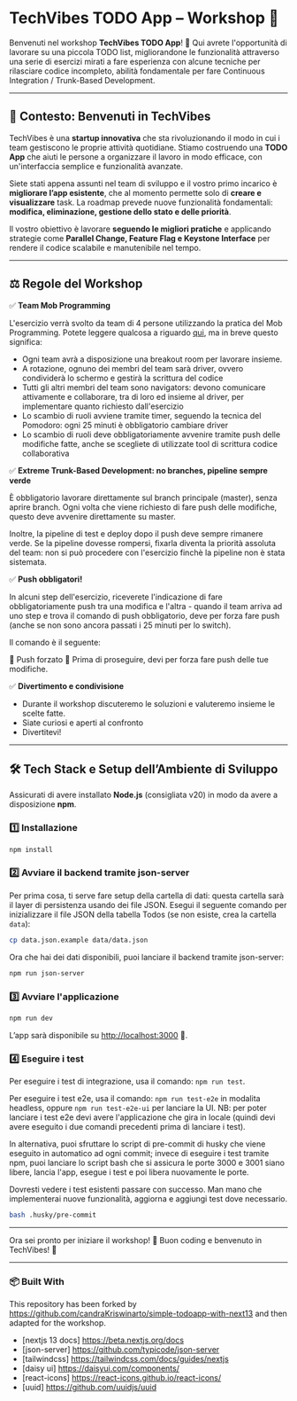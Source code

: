 # **TechVibes TODO App – Workshop** 🚀  

Benvenuti nel workshop **TechVibes TODO App**! 🎉 Qui avrete l'opportunità di lavorare su una piccola TODO list, migliorandone le funzionalità attraverso una serie di esercizi mirati a fare esperienza con alcune tecniche per rilasciare codice incompleto, abilità fondamentale per fare Continuous Integration / Trunk-Based Development.

---

## **📌 Contesto: Benvenuti in TechVibes**  

TechVibes è una **startup innovativa** che sta rivoluzionando il modo in cui i team gestiscono le proprie attività quotidiane. Stiamo costruendo una **TODO App** che aiuti le persone a organizzare il lavoro in modo efficace, con un'interfaccia semplice e funzionalità avanzate.  

Siete stati appena assunti nel team di sviluppo e il vostro primo incarico è **migliorare l’app esistente**, che al momento permette solo di **creare e visualizzare** task. La roadmap prevede nuove funzionalità fondamentali: **modifica, eliminazione, gestione dello stato e delle priorità**.  

Il vostro obiettivo è lavorare **seguendo le migliori pratiche** e applicando strategie come **Parallel Change, Feature Flag e Keystone Interface** per rendere il codice scalabile e manutenibile nel tempo.  

---

## **⚖️ Regole del Workshop**  

✅ **Team Mob Programming**

L'esercizio verrà svolto da team di 4 persone utilizzando la pratica del Mob Programming. Potete leggere qualcosa a riguardo [qui](https://www.pluralsight.com/resources/blog/software-development/mob-programming-101), ma in breve questo significa:

- Ogni team avrà a disposizione una breakout room per lavorare insieme.
- A rotazione, ognuno dei membri del team sarà driver, ovvero condividerà lo schermo e gestirà la scrittura del codice
- Tutti gli altri membri del team sono navigators: devono comunicare attivamente e collaborare, tra di loro ed insieme al driver, per implementare quanto richiesto dall'esercizio
- Lo scambio di ruoli avviene tramite timer, seguendo la tecnica del Pomodoro: ogni 25 minuti è obbligatorio cambiare driver
- Lo scambio di ruoli deve obbligatoriamente avvenire tramite push delle modifiche fatte, anche se scegliete di utilizzate tool di scrittura codice collaborativa

✅ **Extreme Trunk-Based Development: no branches, pipeline sempre verde**  

È obbligatorio lavorare direttamente sul branch principale (master), senza aprire branch. Ogni volta che viene richiesto di fare push delle modifiche, questo deve avvenire direttamente su master.

Inoltre, la pipeline di test e deploy dopo il push deve sempre rimanere verde. Se la pipeline dovesse rompersi, fixarla diventa la priorità assoluta del team: non si può procedere con l'esercizio finchè la pipeline non è stata sistemata.

✅ **Push obbligatori!**  

In alcuni step dell'esercizio, riceverete l'indicazione di fare obbligatoriamente push tra una modifica e l'altra - quando il team arriva ad uno step e trova il comando di push obbligatorio, deve per forza fare push (anche se non sono ancora passati i 25 minuti per lo switch).

Il comando è il seguente:

🚨 Push forzato 🚨 Prima di proseguire, devi per forza fare push delle tue modifiche.

✅ **Divertimento e condivisione**  

- Durante il workshop discuteremo le soluzioni e valuteremo insieme le scelte fatte.  
- Siate curiosi e aperti al confronto
- Divertitevi!

---

## **🛠️ Tech Stack e Setup dell’Ambiente di Sviluppo**  

Assicurati di avere installato **Node.js** (consigliata v20) in modo da avere a disposizione **npm**.

### **1️⃣ Installazione**  

```sh
npm install
```

### **2️⃣ Avviare il backend tramite json-server**  

Per prima cosa, ti serve fare setup della cartella di dati: questa cartella sarà il layer di persistenza usando dei file JSON.
Esegui il seguente comando per inizializzare il file JSON della tabella Todos (se non esiste, crea la cartella `data`):

```sh
cp data.json.example data/data.json
```

Ora che hai dei dati disponibili, puoi lanciare il backend tramite json-server:

```sh
npm run json-server
```

### **3️⃣ Avviare l'applicazione**  

```sh
npm run dev
```

L’app sarà disponibile su <http://localhost:3000> 🚀.

### **4️⃣ Eseguire i test**

Per eseguire i test di integrazione, usa il comando: `npm run test`.

Per eseguire i test e2e, usa il comando: `npm run test-e2e` in modalita headless, oppure `npm run test-e2e-ui` per lanciare la UI.
NB: per poter lanciare i test e2e devi avere l'applicazione che gira in locale (quindi devi avere eseguito i due comandi precedenti prima di lanciare i test).

In alternativa, puoi sfruttare lo script di pre-commit di husky che viene eseguito in automatico ad ogni commit; invece di eseguire i test tramite npm,
puoi lanciare lo script bash che si assicura le porte 3000 e 3001 siano libere, lancia l'app, esegue i test e poi libera nuovamente le porte.

Dovresti vedere i test esistenti passare con successo. Man mano che implementerai nuove funzionalità, aggiorna e aggiungi test dove necessario.


```sh
bash .husky/pre-commit
```

---

Ora sei pronto per iniziare il workshop! 🎯 Buon coding e benvenuto in TechVibes! 🚀

---

### 📦 Built With

This repository has been forked by <https://github.com/candraKriswinarto/simple-todoapp-with-next13> and then adapted for the workshop.

- [nextjs 13 docs] https://beta.nextjs.org/docs
- [json-server] https://github.com/typicode/json-server
- [tailwindcss] https://tailwindcss.com/docs/guides/nextjs
- [daisy ui] https://daisyui.com/components/
- [react-icons] https://react-icons.github.io/react-icons/
- [uuid] https://github.com/uuidjs/uuid
